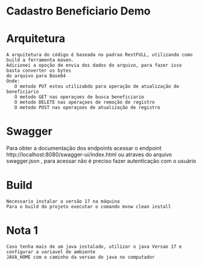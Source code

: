 # Cadastro Beneficiario Demo

# Arquitetura

    A arquitetura do código é baseada no padrao RestFULL, utilizando como 
    build a ferramenta maven.
    Adicionei a opoção de envia dos dados do arquivo, para fazer isso basta converter os bytes
    do arquivo para Base64
    Onde:
       O metodo PUT estou utilizabdo para operação de atualização do beneficiario
       O metodo GET nas operaçoes de busca beneficiario
       O metodo DELETE nas operaçoes de remoção de registro
       O metodo POST nas operaçoes de atualização de registro

    
# Swagger
Para obter a documentação dos endpoints acessar o endpoint 
http://localhost:8080/swagger-ui/index.html 
ou atraves do arquivo swagger.json
, para acessar não é preciso fazer autenticação com o usuário
    
# Build 
    Necessario instalar a versão 17 na máquina
    Para o build do projeto executar o comando mvnw clean install

# Nota 1
    Caso tenha mais de um java instalado, utilizar o java Versao 17 e configurar a variavel de ambiente 
    JAVA_HOME com o caminho da versao do java no computador

